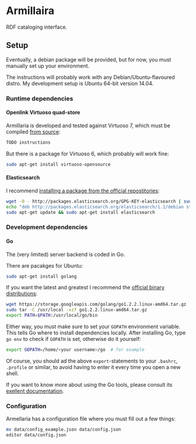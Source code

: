 # Armillaira
RDF cataloging interface.

## Setup
Eventually, a debian package will be provided, but for now, you must manually set up your environment.

The instructions will probably work with any Debian/Ubuntu-flavoured distro. My development setup is Ubuntu 64-bit version 14.04.

### Runtime dependencies

#### Openlink Virtuoso quad-store
Armillaria is developed and tested against Virtuoso 7, which must be compiled [from source](https://github.com/openlink/virtuoso-opensource):

```bash
TODO instructions
```

But there is a package for Virtuoso 6, which probably will work fine:

```bash
sudo apt-get install virtuoso-opensource
```


#### Elasticsearch
I recommend [installing a package from the official repostitories](http://www.elasticsearch.org/guide/en/elasticsearch/reference/current/setup-repositories.html):

```bash
wget -O - http://packages.elasticsearch.org/GPG-KEY-elasticsearch | sudo apt-key add -
echo "deb http://packages.elasticsearch.org/elasticsearch/1.1/debian stable main" | sudo tee -a /etc/apt/sources.list
sudo apt-get update && sudo apt-get install elasticsearch
```

### Development dependencies

#### Go
The (very limited) server backend is coded in Go.

There are pacakges for Ubuntu:

```bash
sudo apt-get install golang
```

If you want the latest and greatest I recommend the [official binary distributions](https://code.google.com/p/go/wiki/Downloads?tm=2):

```bash
wget https://storage.googleapis.com/golang/go1.2.2.linux-amd64.tar.gz
sudo tar -C /usr/local -xzf go1.2.2.linux-amd64.tar.gz
export PATH=$PATH:/usr/local/go/bin
```

Either way, you must make sure to set your `GOPATH` environment variable. This tells Go where to install dependencies locally. After installing Go, type `go env` to check if `GOPATH` is set, otherwise do it yourself:

```bash
export GOPATH=/home/<your username>/go  # for example
```

Of course, you should ad the above `export`-statements to your `.bashrc`, `.profile` or similar, to avoid having to enter it every time you open a new shell.

If you want to know more about using the Go tools, please consult its [exellent documentation](http://golang.org/doc/code.html).

### Configuration
Armellaria has a configuration file where you must fill out a few things:

```bash
mv data/config_example.json data/config.json
editor data/config.json
```
